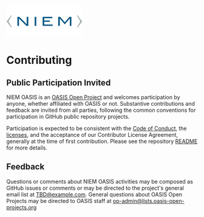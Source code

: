 <img src="/NIEM-icon.png" width="200">

# Contributing

## <a id="openParticipation">Public Participation Invited</a>

NIEM OASIS is an [OASIS Open Project](https://oasis-open-projects.org/) and welcomes participation by anyone, whether affiliated with OASIS or not.  Substantive contributions and feedback are invited from all parties, following the common conventions for participation in GitHub public repository projects.  

Participation is expected to be consistent with the [Code of Conduct](https://github.com/opencybersecurityalliance/oca-admin/blob/master/CODE_OF_CONDUCT.md), the [licenses](https://github.com/opencybersecurityalliance/oca-admin/blob/master/LICENSE.md), and the acceptance of our Contributor License Agreement, generally at the time of first contribution. Please see the repository [README](https://github.com/opencybersecurityalliance/oca-admin/blob/master/README.md) for more details.</p>

## <a id="feedback">Feedback</a>

Questions or comments about NIEM OASIS activities may be composed as GitHub issues or comments or may be directed to the project's general email list at TBD@example.com. General questions about OASIS Open Projects may be directed to OASIS staff at op-admin@lists.oasis-open-projects.org
